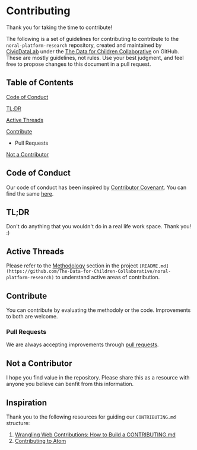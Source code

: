 # Contributing

Thank you for taking the time to contribute!

The following is a set of guidelines for contributing to contribute to the `noral-platform-research` repository, created and maintained by [CivicDataLab](https://github.com/CivicDataLab) under the [The Data for Children Collaborative](https://github.com/The-Data-for-Children-Collaborative/) on GitHub. These are mostly guidelines, not rules. Use your best judgment, and feel free to propose changes to this document in a pull request.

## Table of Contents

[Code of Conduct](#code-of-conduct)

[TL;DR](#tldr)

[Active Threads](#active-threads)

[Contribute](#contribute)
- Pull Requests

[Not a Contributor](#not-a-contributor)

## Code of Conduct

Our code of conduct has been inspired by [Contributor Covenant](https://www.contributor-covenant.org/). You can find the same [here](main/_contribute/CODE-OF-CONDUCT.md).

## TL;DR

Don't do anything that you wouldn't do in a real life work space. Thank you! :)

## Active Threads

Please refer to the [Methodology](noral-platform-research/#methodology) section in the project `[README.md](https://github.com/The-Data-for-Children-Collaborative/noral-platform-research)` to understand active areas of contribution.

## Contribute

You can contribute by evaluating the methodoly or the code. Improvements to both are welcome.

### Pull Requests

We are always accepting improvements through [pull requests](https://docs.github.com/en/github/collaborating-with-issues-and-pull-requests/about-pull-requests).

## Not a Contributor

I hope you find value in the repository. Please share this as a resource with anyone you believe can benfit from this information.

## Inspiration

Thank you to the following resources for guiding our `CONTRIBUTING.md` structure:

1. [Wrangling Web Contributions: How to Build a CONTRIBUTING.md](https://mozillascience.github.io/working-open-workshop/contributing/)
2. [Contributing to Atom](https://github.com/atom/atom/blob/master/CONTRIBUTING.md)
